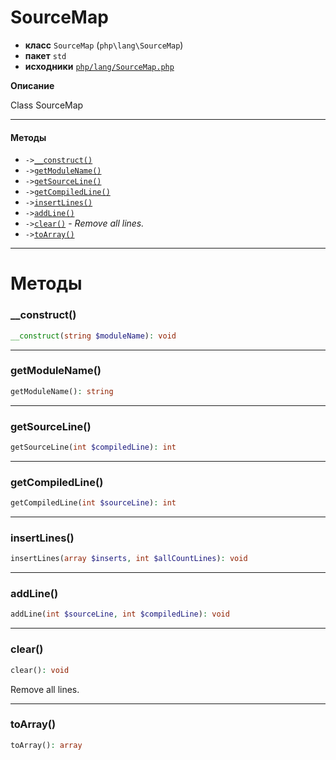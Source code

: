 # SourceMap

- **класс** `SourceMap` (`php\lang\SourceMap`)
- **пакет** `std`
- **исходники** [`php/lang/SourceMap.php`](./src/main/resources/JPHP-INF/sdk/php/lang/SourceMap.php)

**Описание**

Class SourceMap

---

#### Методы

- `->`[`__construct()`](#method-__construct)
- `->`[`getModuleName()`](#method-getmodulename)
- `->`[`getSourceLine()`](#method-getsourceline)
- `->`[`getCompiledLine()`](#method-getcompiledline)
- `->`[`insertLines()`](#method-insertlines)
- `->`[`addLine()`](#method-addline)
- `->`[`clear()`](#method-clear) - _Remove all lines._
- `->`[`toArray()`](#method-toarray)

---
# Методы

<a name="method-__construct"></a>

### __construct()
```php
__construct(string $moduleName): void
```

---

<a name="method-getmodulename"></a>

### getModuleName()
```php
getModuleName(): string
```

---

<a name="method-getsourceline"></a>

### getSourceLine()
```php
getSourceLine(int $compiledLine): int
```

---

<a name="method-getcompiledline"></a>

### getCompiledLine()
```php
getCompiledLine(int $sourceLine): int
```

---

<a name="method-insertlines"></a>

### insertLines()
```php
insertLines(array $inserts, int $allCountLines): void
```

---

<a name="method-addline"></a>

### addLine()
```php
addLine(int $sourceLine, int $compiledLine): void
```

---

<a name="method-clear"></a>

### clear()
```php
clear(): void
```
Remove all lines.

---

<a name="method-toarray"></a>

### toArray()
```php
toArray(): array
```